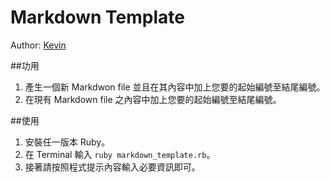 Markdown Template
=================

Author: [Kevin](http://blog.cgmlife.net/)

##功用

1. 產生一個新 Markdwon file 並且在其內容中加上您要的起始編號至結尾編號。
2. 在現有 Markdown file 之內容中加上您要的起始編號至結尾編號。

##使用

1. 安裝任一版本 Ruby。
2. 在 Terminal 輸入 <code>ruby markdown_template.rb</code>。
3. 接著請按照程式提示內容輸入必要資訊即可。
